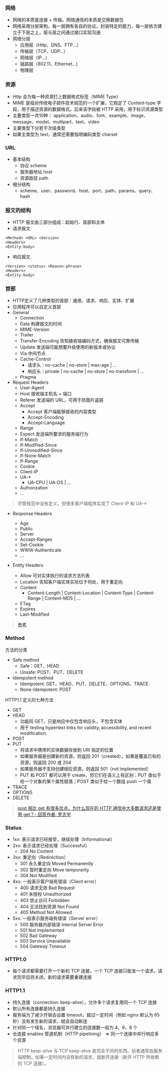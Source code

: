 ### 网络
- 网络的本质是连接 + 传输。网络通信的本质是交换数据包
- 网络采用分层架构，每一层拥有各自的协议，封装特定的能力，每一层依次建立于下层之上，层与层之间通过接口实现沟通
- 网络分层
  + 应用层（Http、DNS、FTP...）
  + 传输层（TCP、UDP...）
  + 网络层（IP...）
  + 链路层（802.11、Ethernet...)
  + 物理层

### 资源

- Http 会为每一种资源打上数据格式标签（MIME Type）
- MIME 是指对传统电子邮件技术规范的一个扩展，它规定了 Content-type 字段，用于描述资源的数据格式。后来该字段被 HTTP 采用，用于标识资源类型
- 主要类型一共10种：
	application、audio、font、example、image、message、model、multipart、text、video
- 主要类型下分若干次级类型
- 如果主类型为 text，通常还需要指明编码类型 charset


### URL

- 基本结构
  + 协议 scheme
  + 服务器地址 host
  + 资源路径 path
- 细分结构
  + scheme、user、password、host、port、path、params、query、hash


### 报文的结构

- HTTP 报文由三部分组成：起始行、首部和主体
- 请求报文
```
<Method> <URL> <Version>
<Headers>
<Entity-body>
```

- 响应报文
```
<Version> <status> <Reason-phrase>
<Headers>
<Entity-body>
```


### 首部

- HTTP定义了几种类型的首部：通用、请求、响应、实体、扩展
- 应用程序可以自定义首部
- General
  + Connection
  + Date 构建报文的时间
  + MIME-Version
  + Trailer
  + Transfer-Encoding 告知接收端编码方式，确保报文可靠传输
  + Update 发送端可能想要升级使用的新版本或协议
  + Via 中间节点
  + Cache-Control
    - 请求头：no-cache | no-store | max-age | ...
    - 响应头：private | no-cache | no-store | no-transform | ...
  + Pragma
- Request Headers
  + User-Agent
  + Host 接收端主机名 + 端口
  + Referer 发送端的 URL，可用于防图片盗链
  + Accept
    - Accept 客户端能够接收的内容类型
    - Accept-Encoding
    - Accept-Language
  + Range
  + Expect 发送端所要求的服务端行为
  + If-Match
  + If-Modified-Since
  + If-Unmodified-Since
  + If-None-Match
  + If-Range
  + Cookie
  + Client-IP
  + UA-*
    - UA-CPU | UA-OS | ...
  + Authorization
  + ...

> 尽管规范中没有定义，但很多客户端程序实现了 Client-IP 和 UA-*

- Response Headers
  + Age
  + Public
  + Server
  + Accept-Ranges
  + Set-Cookie
  + WWW-Authenticate
  + ...

- Entity Headers
  + Allow 可对实体执行的请求方法列表
  + Location 告知客户端实体实际位于何处，用于重定向
  + Content
    - Content-Length | Content-Location | Content-Type | Content-Range | Content-MD5 | ...
  + ETag
  + Expires
  + Last-Modified

> [参考](https://www.w3.org/Protocols/rfc2616/rfc2616-sec14.html)

### Method

方法的分类
- Safe method
  + Safe：GET、HEAD
  + Unsafe: POST、PUT、DELETE
- Idempotent method
  + Idempotent: GET、HEAD、PUT、DELETE、OPTIONS、TRACE
  + None-Idempotent: POST

HTTP1.1 定义的七种方法
- GET
- HEAD
  + 功能同 GET，只是响应中仅包含响应头，不包含实体
  + 用于 testing hypertext links for validity, accessibility, and recent modification.
- POST
- PUT
  + 将请求中携带的实体数据存放到 URI 指定的位置
  + 如果服务器是创建新的资源，则返回 201（created），如果是覆盖已有的资源，则返回 200 或 204
  + 如果服务器不支持创建相应资源，则返回 501（not implemented）
  + PUT 和 POST 都可以用于 create，但它们在语义上有区别：PUT 类似于给一个对象的某个属性赋值；POST 类似于给一个数组 push 一个值
- TRACE
- OPTIONS
- DELETE

> [post 相比 get 有很多优点，为什么现在的 HTTP 通信中大多数请求还是使用 get？- 回答作者: 罗志宇](https://www.zhihu.com/question/31640769)


### Status

- 1xx: 表示请求已经接受，继续处理（Informational）
- 2xx: 表示请求已经处理（Successful）
  + 204 No Content
- 3xx: 重定向（Redirection）
  + 301 永久重定向 Moved Permanently
  + 302 暂时重定向 Move temporarily
  + 304 Not Modified
- 4xx: 一般表示客户端有错误（Client error）
  + 400 请求无效 Bad Request
  + 401 未授权 Unauthorized
  + 403 禁止访问 Forbidden
  + 404 无法找到资源 Not Found
  + 405 Method Not Allowed
- 5xx: 一般表示服务端有错误（Server error）
  + 500 服务器内部错误 Internal Server Error
  + 501 Not Implemented
  + 502 Bad Gateway
  + 503 Service Unavailable
  + 504 Gateway Timeout


### HTTP1.0

- 每个请求都需要打开一个新的 TCP 连接，一个 TCP 连接只能发一个请求，请求完毕后则关闭，新的请求需要重建连接

### HTTP1.1
- 持久连接（connection: keep-alive），允许多个请求复用同一个 TCP 连接
- 默认所有连接都是持久连接
- 服务端为了减少开销会设置 timeout，超过一定时间（例如 nginx 默认为 65 秒）没有发生新的请求，就会自动断连
- 针对同一个域名，浏览器可并行建立的连接数一般为 4、6、8 个
- 长连接 enables 管道机制（HTTP pipelining） => 同一个连接中并行响应多个资源

> HTTP keep-alive 与 TCP keep-alive 是完全不同的东西。前者通常由服务端控制，如果一定时间内没有新的请求，就断开连接（断开 HTTP 所依赖的 TCP 连接）。